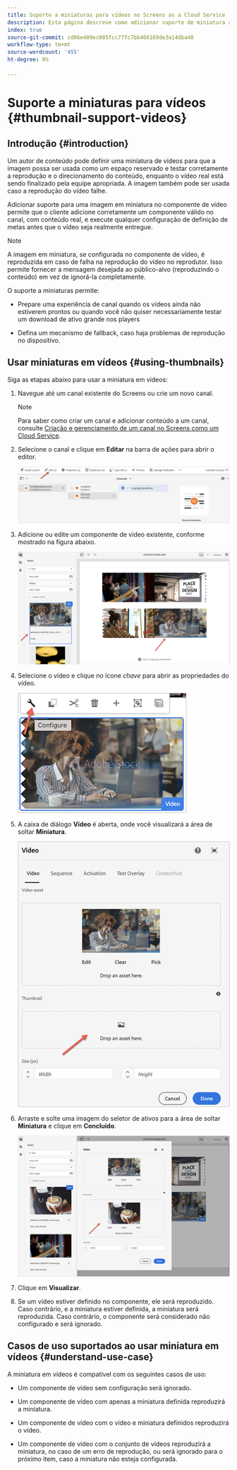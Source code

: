 ```yaml
---
title: Suporte a miniaturas para vídeos no Screens as a Cloud Service
description: Esta página descreve como adicionar suporte de miniatura a vídeos no Screens as a Cloud Service.
index: true
source-git-commit: cd06e409ec085fcc77fc7bb466169de3a14dba40
workflow-type: tm+mt
source-wordcount: '455'
ht-degree: 0%

---
```



# Suporte a miniaturas para vídeos {#thumbnail-support-videos}

## Introdução {#introduction}

Um autor de conteúdo pode definir uma miniatura de vídeos para que a imagem possa ser usada como um espaço reservado e testar corretamente a reprodução e o direcionamento do conteúdo, enquanto o vídeo real está sendo finalizado pela equipe apropriada. A imagem também pode ser usada caso a reprodução do vídeo falhe.

Adicionar suporte para uma imagem em miniatura no componente de vídeo permite que o cliente adicione corretamente um componente válido no canal, com conteúdo real, e execute qualquer configuração de definição de metas antes que o vídeo seja realmente entregue.

>[!NOTE]
>A imagem em miniatura, se configurada no componente de vídeo, é reproduzida em caso de falha na reprodução do vídeo no reprodutor. Isso permite fornecer a mensagem desejada ao público-alvo (reproduzindo o conteúdo) em vez de ignorá-la completamente.

O suporte a miniaturas permite:

* Prepare uma experiência de canal quando os vídeos ainda não estiverem prontos ou quando você não quiser necessariamente testar um download de ativo grande nos players

* Defina um mecanismo de fallback, caso haja problemas de reprodução no dispositivo.

## Usar miniaturas em vídeos {#using-thumbnails}

Siga as etapas abaixo para usar a miniatura em vídeos:

1. Navegue até um canal existente do Screens ou crie um novo canal.

   >[!NOTE]
   >Para saber como criar um canal e adicionar conteúdo a um canal, consulte [Criação e gerenciamento de um canal no Screens como um Cloud Service](https://experienceleague.adobe.com/docs/experience-manager-cloud-service/screens-as-cloud-service/create-content/creating-channels-screens-cloud.html?lang=en).

1. Selecione o canal e clique em **Editar** na barra de ações para abrir o editor.

   ![](/help/screens-cloud/using-core-product-features/assets/thumbnail-1.png)

1. Adicione ou edite um componente de vídeo existente, conforme mostrado na figura abaixo.

   ![](/help/screens-cloud/using-core-product-features/assets/thumbnail-2.png)

1. Selecione o vídeo e clique no ícone *chave* para abrir as propriedades do vídeo.

   ![](/help/screens-cloud/using-core-product-features/assets/thumbnail-3.png)

1. A caixa de diálogo **Vídeo** é aberta, onde você visualizará a área de soltar **Miniatura**.

   ![](/help/screens-cloud/using-core-product-features/assets/thumbnail-4.png)

1. Arraste e solte uma imagem do seletor de ativos para a área de soltar **Miniatura** e clique em **Concluído**.

   ![](/help/screens-cloud/using-core-product-features/assets/thumbnail-5.png)

1. Clique em **Visualizar**.

1. Se um vídeo estiver definido no componente, ele será reproduzido. Caso contrário, e a miniatura estiver definida, a miniatura será reproduzida. Caso contrário, o componente será considerado não configurado e será ignorado.

## Casos de uso suportados ao usar miniatura em vídeos {#understand-use-case}

A miniatura em vídeos é compatível com os seguintes casos de uso:

* Um componente de vídeo sem configuração será ignorado.

* Um componente de vídeo com apenas a miniatura definida reproduzirá a miniatura.

* Um componente de vídeo com o vídeo e miniatura definidos reproduzirá o vídeo.

* Um componente de vídeo com o conjunto de vídeos reproduzirá a miniatura, no caso de um erro de reprodução, ou será ignorado para o próximo item, caso a miniatura não esteja configurada.
